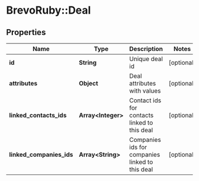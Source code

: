 # BrevoRuby::Deal

## Properties
Name | Type | Description | Notes
------------ | ------------- | ------------- | -------------
**id** | **String** | Unique deal id | [optional] 
**attributes** | **Object** | Deal attributes with values | [optional] 
**linked_contacts_ids** | **Array&lt;Integer&gt;** | Contact ids for contacts linked to this deal | [optional] 
**linked_companies_ids** | **Array&lt;String&gt;** | Companies ids for companies linked to this deal | [optional] 


